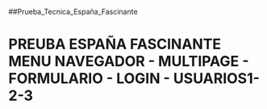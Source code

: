 ##Prueba_Tecnica_España_Fascinante
# PREUBA ESPAÑA FASCINANTE MENU NAVEGADOR - MULTIPAGE - FORMULARIO - LOGIN - USUARIOS1-2-3
